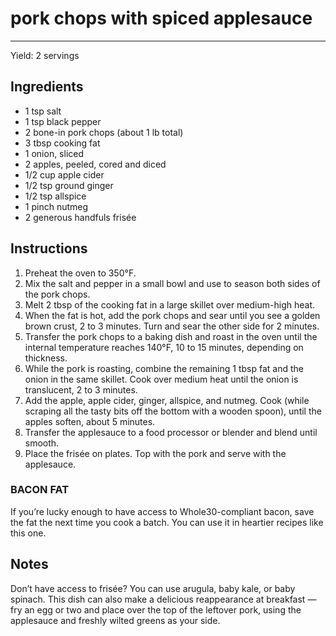 # pork chops with spiced applesauce
---
Yield: 2 servings

## Ingredients
- 1 tsp salt
- 1 tsp black pepper
- 2 bone-in pork chops (about 1 lb total)
- 3 tbsp cooking fat
- 1 onion, sliced
- 2 apples, peeled, cored and diced
- 1/2 cup apple cider
- 1/2 tsp ground ginger
- 1/2 tsp allspice
- 1 pinch nutmeg
- 2 generous handfuls frisée

## Instructions
1. Preheat the oven to 350°F.
2. Mix the salt and pepper in a small bowl and use to season both sides of the pork chops.
3. Melt 2 tbsp of the cooking fat in a large skillet over medium-high heat.
4. When the fat is hot, add the pork chops and sear until you see a golden brown crust, 2 to 3 minutes. Turn and sear the other side for 2 minutes.
5. Transfer the pork chops to a baking dish and roast in the oven until the internal temperature reaches 140°F, 10 to 15 minutes, depending on thickness.
6. While the pork is roasting, combine the remaining 1 tbsp fat and the onion in the same skillet. Cook over medium heat until the onion is translucent, 2 to 3 minutes.
7. Add the apple, apple cider, ginger, allspice, and nutmeg. Cook (while scraping all the tasty bits off the bottom with a wooden spoon), until the apples soften, about 5 minutes.
8. Transfer the applesauce to a food processor or blender and blend until smooth.
9. Place the frisée on plates. Top with the pork and serve with the applesauce.

### BACON FAT
If you’re lucky enough to have access to Whole30-compliant bacon, save the fat the next time you cook a batch. You can use it in heartier recipes like this one.

## Notes
Don’t have access to frisée? You can use arugula, baby kale, or baby spinach. This dish can also make a delicious reappearance at breakfast — fry an egg or two and place over the top of the leftover pork, using the applesauce and freshly wilted greens as your side.
